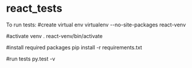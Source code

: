# react_tests

To run tests:
#create virtual env
virtualenv --no-site-packages react-venv

#activate venv
. react-venv/bin/activate

#install required packages
pip install -r requirements.txt

#run tests
py.test -v 
